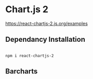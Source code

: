 # Chart.js 2
https://react-chartjs-2.js.org/examples

## Dependancy Installation
```

npm i react-chartjs-2
```

## Barcharts